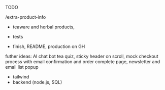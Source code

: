 TODO

/extra-product-info
- teaware and herbal products, 

- tests

- finish, README, production on GH

futher ideas:
AI chat bot tea quiz, sticky header on scroll, mock checkout process with email confirmation and order complete page, newsletter and email list popup

- tailwind
- backend (node.js, SQL)